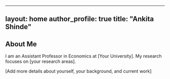 
---
layout: home
author_profile: true
title: "Ankita Shinde"
---

## About Me

I am an Assistant Professor in Economics at [Your University]. My research focuses on [your research areas].

[Add more details about yourself, your background, and current work]
